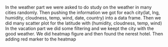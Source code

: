 In the weather part we were asked to do study on the weather in many cities randomly.
Then pushing the information we got for each city(lat, lng, humidity, cloudness, temp, wind, date, country) into a data frame.
Then we did many scatter plot for the latitude with (humidity, cloudness, temp, wind)
In the vacation part we did some filtering and we keept the city with the good weather.
We did heatmap figure and then found the nerest hotel.
Then adding red marker to the heatmap